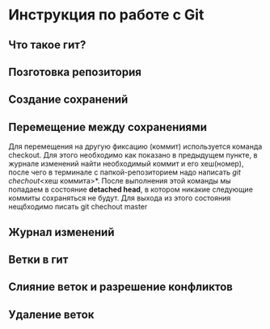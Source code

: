 # Инструкция по работе с Git


## Что такое гит?

## Позготовка репозитория

## Создание сохранений

## Перемещение между сохранениями
Для перемещения на другую фиксацию (коммит) используется команда checkout. Для этого необходимо как показано в предыдущем пункте, в журнале изменений найти необходимый коммит и его хеш(номер), после чего в терминале с папкой-репозиторием надо написать *git chechout*<хеш коммита>*. После выполнения этой команды мы попадаем в состояние **detached head**, в котором никакие следующие коммиты сохраняться не будут. Для выхода из этого состояния нещбходимо писать git chechout master

## Журнал изменений

## Ветки в гит

## Слияние веток и разрешение конфликтов

## Удаление веток